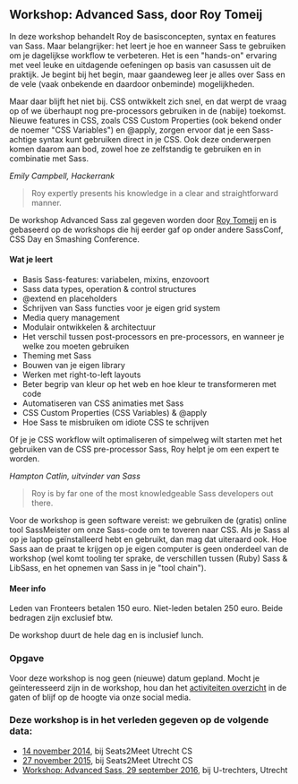 <h2>Workshop: Advanced Sass, door Roy Tomeij</h2>
<p>In deze workshop behandelt Roy de basisconcepten, syntax en features van Sass. Maar belangrijker: het leert je hoe en wanneer Sass te gebruiken om je dagelijkse workflow te verbeteren. Het is een &quot;hands-on&quot; ervaring met veel leuke en uitdagende oefeningen op basis van casussen uit de praktijk. Je begint bij het begin, maar gaandeweg leer je alles over Sass en de vele (vaak onbekende en daardoor onbeminde) mogelijkheden.</p>
<p>Maar daar blijft het niet bij. CSS ontwikkelt zich snel, en dat werpt de vraag op of we überhaupt nog pre-processors gebruiken in de (nabije) toekomst. Nieuwe features in CSS, zoals CSS Custom Properties (ook bekend onder de noemer &quot;CSS Variables&quot;) en @apply, zorgen ervoor dat je een Sass-achtige syntax kunt gebruiken direct in je CSS. Ook deze onderwerpen komen daarom aan bod, zowel hoe ze zelfstandig te gebruiken en in combinatie met Sass.</p>
<p class="source"><cite>Emily Campbell, Hackerrank</cite></p>
<blockquote>
<p>Roy expertly presents his knowledge in a clear and straightforward manner.</p>
</blockquote>
<p>De workshop Advanced Sass zal gegeven worden door <a href="https://twitter.com/roy">Roy Tomeij</a> en is gebaseerd op de workshops die hij eerder gaf op onder andere SassConf, CSS Day en Smashing Conference.</p>
<h4>Wat je leert</h4>
<ul>
<li>Basis Sass-features: variabelen, mixins, enzovoort</li>
<li>Sass data types, operation &amp; control structures</li>
<li>@extend en placeholders</li>
<li>Schrijven van Sass functies voor je eigen grid system</li>
<li>Media query management</li>
<li>Modulair ontwikkelen &amp; architectuur</li>
<li>Het verschil tussen post-processors en pre-processors, en wanneer je welke zou moeten gebruiken</li>
<li>Theming met Sass</li>
<li>Bouwen van je eigen library</li>
<li>Werken met right-to-left layouts</li>
<li>Beter begrip van kleur op het web en hoe kleur te transformeren met code</li>
<li>Automatiseren van CSS animaties met Sass</li>
<li>CSS Custom Properties (CSS Variables) &amp; @apply</li>
<li>Hoe Sass te misbruiken om idiote CSS te schrijven</li>
</ul>
<p>Of je je CSS workflow wilt optimaliseren of simpelweg wilt starten met het gebruiken van de CSS pre-processor Sass, Roy helpt je om een expert te worden.</p>
<p class="source"><cite>Hampton Catlin, uitvinder van Sass</cite></p>
<blockquote>
<p>Roy is by far one of the most knowledgeable Sass developers out there.</p>
</blockquote>
<p>Voor de workshop is geen software vereist: we gebruiken de (gratis) online tool SassMeister om onze Sass-code om te toveren naar CSS. Als je Sass al op je laptop geïnstalleerd hebt en gebruikt, dan mag dat uiteraard ook. Hoe Sass aan de praat te krijgen op je eigen computer is geen onderdeel van de workshop (wel komt tooling ter sprake, de verschillen tussen (Ruby) Sass &amp; LibSass, en het opnemen van Sass in je &quot;tool chain&quot;).</p>
<h4>Meer info</h4>
<p>Leden van Fronteers betalen 150 euro. Niet-leden betalen 250 euro. Beide bedragen zijn exclusief btw.</p>
<p>De workshop duurt de hele dag en is inclusief lunch.</p>
<h3>Opgave</h3>
<p>Voor deze workshop is nog geen (nieuwe) datum gepland. Mocht je geïnteresseerd zijn in de workshop, hou dan het <a href="/nl/activiteiten/">activiteiten overzicht</a> in de gaten of blijf op de hoogte via onze social media.</p>
<h3>Deze workshop is in het verleden gegeven op de volgende data: </h3>
<ul>
<li><a href="/nl/workshop-archief/advanced-sass-roy-tomeij/14-november-2014">14 november 2014</a>, bij Seats2Meet Utrecht CS</li>
<li><a href="/nl/workshop-archief/advanced-sass-roy-tomeij/27-november-2015">27 november 2015</a>, bij Seats2Meet Utrecht CS</li>
<li><a href="/nl/workshop-archief/advanced-sass-roy-tomeij/29-september-2016">Workshop: Advanced Sass, 29 september 2016</a>, bij U-trechters, Utrecht</li>
</ul>
